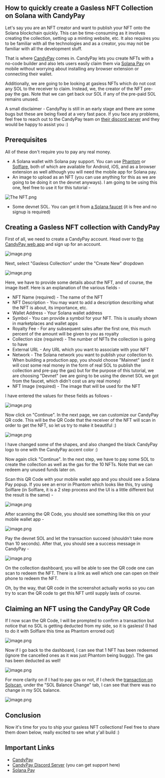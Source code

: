 ## How to quickly create a Gasless NFT Collection on Solana with CandyPay

Let's say you are an NFT creator and want to publish your NFT onto the Solana blockchain quickly. This can be time-consuming as it involves creating the collection, setting up a minting website, etc. It also requires you to be familiar with all the technologies and as a creator, you may not be familiar with all the development stuff. 

That is where [CandyPay](https://candypay.fun/) comes in. CandyPay lets you create NFTs with a no-code builder and also lets users easily claim them via [Solana Pay](https://solanapay.com/) on mobile without worrying about installing any browser extension or connecting their wallet.

Additionally, we are going to be looking at gasless NFTs which do not cost any SOL to the receiver to claim. Instead, we, the creator of the NFT pre-pay the gas. Note that we can get back our SOL if any of the pre-paid SOL remains unused.

A small disclaimer - CandyPay is still in an early stage and there are some bugs but these are being fixed at a very fast pace. If you face any problems, feel free to reach out to the CandyPay team on [their discord server](https://discord.com/invite/VGjPXWUHGT) and they would be happy to assist you :)

## Prerequisites
All of these don't require you to pay any real money.
- A Solana wallet with Solana pay support. You can use [Phantom](https://phantom.app/) or [Solflare](https://solflare.com/), both of which are available for Android, iOS, and as a browser extension as well although you will need the mobile app for Solana pay.
- An image to upload as an NFT (you can use anything for this as we are going to be doing it on the devnet anyways). I am going to be using this one, feel free to use it for this tutorial - 

![The NFT.png](https://cdn.hashnode.com/res/hashnode/image/upload/v1661607325449/5kqGckuOX.png)

- Some devnet SOL. You can get it from [a Solana faucet](https://solfaucet.com/) (it is free and no signup is required)

## Creating a Gasless NFT collection with CandyPay
First of all, we need to create a CandyPay account. Head over to [the CandyPay web app](https://candypay.fun/) and sign up for an account. 

![image.png](https://cdn.hashnode.com/res/hashnode/image/upload/v1661599679040/kIXFWJYte.png)

Next, select "Gasless Collection" under the "Create New" dropdown

![image.png](https://cdn.hashnode.com/res/hashnode/image/upload/v1661600362928/NwPTXXPiT.png)

Here, we have to provide some details about the NFT, and of course, the image itself. Here is an explanation of the various fields - 
- NFT Name (required) - The name of the NFT
- NFT Description - You may want to add a description describing what the NFT is about, its importance, etc.
- Wallet Address - Your Solana wallet address
- Symbol - You can provide a symbol for your NFT. This is usually shown in marketplaces and wallet apps
- Royalty Fee - For any subsequent sales after the first one, this much percent of the amount will be given to you as royalty
- Collection size (required) - The number of NFTs the collection is going to have
- External URL - Any URL which you want to associate with your NFT
- Network - The Solana network you want to publish your collection to. When building a production app, you should choose "Mainnet" (and it will cost some real money in the form of real SOL to publish the collection and pre-pay the gas) but for the purpose of this tutorial, we are choosing "Devnet" (we are going to be using the devnet SOL we got from the faucet, which didn't cost us any real money)
- NFT Image (required) - The image that will be used for the NFT

I have entered the values for these fields as follows - 

![image.png](https://cdn.hashnode.com/res/hashnode/image/upload/v1661669840416/U31BTyY4f.png)

Now click on "Continue". In the next page, we can customize our CandyPay QR code. This will be the QR Code that the receiver of the NFT will scan in order to get the NFT, so let us try to make it beautiful :)

![image.png](https://cdn.hashnode.com/res/hashnode/image/upload/v1661609022601/Hf9MSuH1F.png)

I have changed some of the shapes, and also changed the black CandyPay logo to one with the CandyPay accent color :)

Now again click "Continue". In the next step, we have to pay some SOL to create the collection as well as the gas for the 10 NFTs. Note that we can redeem any unused funds later on. 

Scan this QR Code with your mobile wallet app and you should see a Solana Pay popup. If you see an error in Phantom which looks like this, try using Solflare (in Solflare, it is a 2 step process and the UI is a little different but the result is the same) -  

![image.png](https://cdn.hashnode.com/res/hashnode/image/upload/v1661669446505/wEIPvotEW.png)

After scanning the QR Code, you should see something like this on your mobile wallet app - 

![image.png](https://cdn.hashnode.com/res/hashnode/image/upload/v1661669794663/tpyrLNLTS.png)

Pay the devnet SOL and let the transaction succeed (shouldn't take more than 10 seconds). After that, you should see a success message in CandyPay - 

![image.png](https://cdn.hashnode.com/res/hashnode/image/upload/v1661670086416/9OQ4F3BPU.png)

On the collection dashboard, you will be able to see the QR code one can scan to redeem the NFT. There is a link as well which one can open on their phone to redeem the NFT. 

Oh, by the way, that QR code in the screenshot actually works so you can try to scan the QR code to get this NFT until supply lasts of course.

## Claiming an NFT using the CandyPay QR Code
If I now scan the QR Code, I will be prompted to confirm a transaction but notice that no SOL is getting deducted from my side, so it is gasless! (I had to do it with Solflare this time as Phantom errored out)

![image.png](https://cdn.hashnode.com/res/hashnode/image/upload/v1661672602690/d0D4Oq1Mt.png)

Now if I go back to the dashboard, I can see that 1 NFT has been redeemed (ignore the cancelled ones as it was just Phantom being buggy). The gas has been deducted as well!

![image.png](https://cdn.hashnode.com/res/hashnode/image/upload/v1661672708481/kRz7UFp2b.png)

For more clarity on if I had to pay gas or not, if I check the [transaction on Solscan](https://solscan.io/tx/3z5U4gmVJUtPVe4YuFKj29A1JJZiqY4MtLy4pokzJ2DKZ8vi7ibCTcuU78jtqqcdfw49qKH7Wxg9WbB8tJ9rEJHh?cluster=devnet), under the "SOL Balance Change" tab, I can see that there was no change in my SOL balance.

![image.png](https://cdn.hashnode.com/res/hashnode/image/upload/v1661673463418/0YgBR6q9q.png)

## Conclusion
Now it's time for you to ship your gasless NFT collections! Feel free to share them down below, really excited to see what y'all build :)

## Important Links
- [CandyPay](https://candypay.fun/)
- [CandyPay Discord Server](https://discord.com/invite/VGjPXWUHGT) (you can get support here)
- [Solana Pay](https://solanapay.com/)